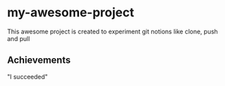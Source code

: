 # my-awesome-project
This awesome project is created to experiment git notions like clone, push and pull
## Achievements
"I succeeded"
